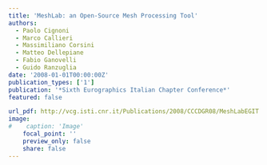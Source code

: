 ```yaml
---
title: 'MeshLab: an Open-Source Mesh Processing Tool'
authors:
  - Paolo Cignoni
  - Marco Callieri
  - Massimiliano Corsini
  - Matteo Dellepiane
  - Fabio Ganovelli
  - Guido Ranzuglia
date: '2008-01-01T00:00:00Z'
publication_types: ['1']
publication: '*Sixth Eurographics Italian Chapter Conference*'
featured: false

url_pdf: http://vcg.isti.cnr.it/Publications/2008/CCCDGR08/MeshLabEGIT.final.pdf
image:
#    caption: 'Image'
    focal_point: ''
    preview_only: false
    share: false
---
```

